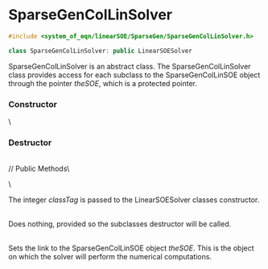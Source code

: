 # SparseGenColLinSolver

```cpp
#include <system_of_eqn/linearSOE/SparseGen/SparseGenColLinSolver.h>

class SparseGenColLinSolver: public LinearSOESolver
```


SparseGenColLinSolver is an abstract class. The SparseGenColLinSolver
class provides access for each subclass to the SparseGenColLinSOE object
through the pointer *theSOE*, which is a protected pointer.

### Constructor

\
### Destructor

\
// Public Methods\

\

The integer *classTag* is passed to the LinearSOESolver classes
constructor.

\
Does nothing, provided so the subclasses destructor will be called.

\
Sets the link to the SparseGenColLinSOE object *theSOE*. This is the
object on which the solver will perform the numerical computations.

